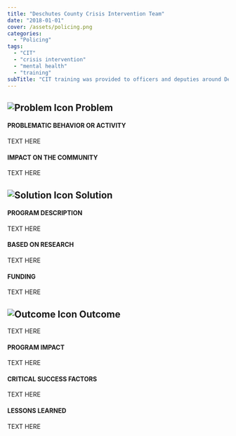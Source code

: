 ```yaml
---
title: "Deschutes County Crisis Intervention Team"
date: "2018-01-01"
cover: /assets/policing.png
categories:
  - "Policing"
tags:
  - "CIT"
  - "crisis intervention"
  - "mental health"
  - "training"
subTitle: "CIT training was provided to officers and deputies around Deschutes County in order to positively enhance encounters with those in crisis"
---
```

## ![Problem Icon](https://github.com/google/material-design-icons/raw/master/alert/1x_web/ic_error_outline_black_48dp.png "Problem") Problem

#### PROBLEMATIC BEHAVIOR OR ACTIVITY

TEXT HERE

#### IMPACT ON THE COMMUNITY

TEXT HERE

## ![Solution Icon](https://github.com/google/material-design-icons/raw/master/action/1x_web/ic_lightbulb_outline_black_48dp.png "Solution") Solution

#### PROGRAM DESCRIPTION

TEXT HERE

#### BASED ON RESEARCH

TEXT HERE

#### FUNDING

TEXT HERE

## ![Outcome Icon](https://github.com/google/material-design-icons/raw/master/action/1x_web/ic_view_list_black_48dp.png "Outcome") Outcome

TEXT HERE

#### PROGRAM IMPACT

TEXT HERE

#### CRITICAL SUCCESS FACTORS

TEXT HERE

#### LESSONS LEARNED

TEXT HERE
